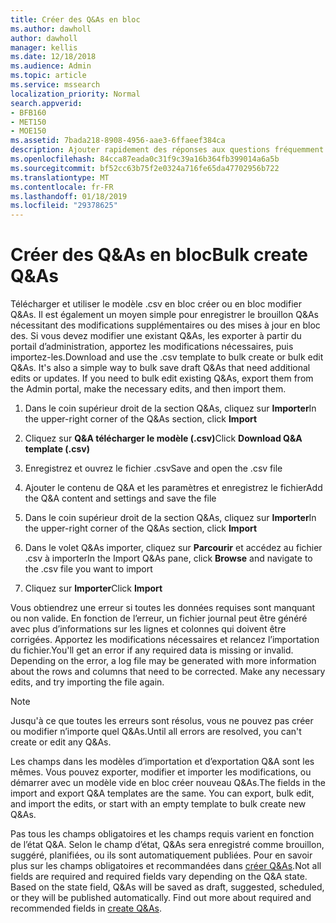 ```yaml
---
title: Créer des Q&As en bloc
ms.author: dawholl
author: dawholl
manager: kellis
ms.date: 12/18/2018
ms.audience: Admin
ms.topic: article
ms.service: mssearch
localization_priority: Normal
search.appverid:
- BFB160
- MET150
- MOE150
ms.assetid: 7bada218-8908-4956-aae3-6ffaeef384ca
description: Ajouter rapidement des réponses aux questions fréquemment posées avec les outils d’importation dans le portail d’administration de recherche Microsoft
ms.openlocfilehash: 84cca87eada0c31f9c39a16b364fb399014a6a5b
ms.sourcegitcommit: bf52cc63b75f2e0324a716fe65da47702956b722
ms.translationtype: MT
ms.contentlocale: fr-FR
ms.lasthandoff: 01/18/2019
ms.locfileid: "29378625"
---
```

# <a name="bulk-create-qas"></a><span data-ttu-id="e5e01-103">Créer des Q&As en bloc</span><span class="sxs-lookup"><span data-stu-id="e5e01-103">Bulk create Q&As</span></span>

<span data-ttu-id="e5e01-p101">Télécharger et utiliser le modèle .csv en bloc créer ou en bloc modifier Q&As. Il est également un moyen simple pour enregistrer le brouillon Q&As nécessitant des modifications supplémentaires ou des mises à jour en bloc des. Si vous devez modifier une existant Q&As, les exporter à partir du portail d’administration, apportez les modifications nécessaires, puis importez-les.</span><span class="sxs-lookup"><span data-stu-id="e5e01-p101">Download and use the .csv template to bulk create or bulk edit Q&As. It's also a simple way to bulk save draft Q&As that need additional edits or updates. If you need to bulk edit existing Q&As, export them from the Admin portal, make the necessary edits, and then import them.</span></span>
  
1. <span data-ttu-id="e5e01-107">Dans le coin supérieur droit de la section Q&As, cliquez sur **Importer**</span><span class="sxs-lookup"><span data-stu-id="e5e01-107">In the upper-right corner of the Q&As section, click **Import**</span></span>
    
2. <span data-ttu-id="e5e01-108">Cliquez sur **Q&A télécharger le modèle (.csv)**</span><span class="sxs-lookup"><span data-stu-id="e5e01-108">Click **Download Q&A template (.csv)**</span></span>
    
3. <span data-ttu-id="e5e01-109">Enregistrez et ouvrez le fichier .csv</span><span class="sxs-lookup"><span data-stu-id="e5e01-109">Save and open the .csv file</span></span>
    
4. <span data-ttu-id="e5e01-110">Ajouter le contenu de Q&A et les paramètres et enregistrez le fichier</span><span class="sxs-lookup"><span data-stu-id="e5e01-110">Add the Q&A content and settings and save the file</span></span>
    
5. <span data-ttu-id="e5e01-111">Dans le coin supérieur droit de la section Q&As, cliquez sur **Importer**</span><span class="sxs-lookup"><span data-stu-id="e5e01-111">In the upper-right corner of the Q&As section, click **Import**</span></span>
    
6. <span data-ttu-id="e5e01-112">Dans le volet Q&As importer, cliquez sur **Parcourir** et accédez au fichier .csv à importer</span><span class="sxs-lookup"><span data-stu-id="e5e01-112">In the Import Q&As pane, click **Browse** and navigate to the .csv file you want to import</span></span> 
    
7. <span data-ttu-id="e5e01-113">Cliquez sur **Importer**</span><span class="sxs-lookup"><span data-stu-id="e5e01-113">Click **Import**</span></span>
    
<span data-ttu-id="e5e01-p102">Vous obtiendrez une erreur si toutes les données requises sont manquant ou non valide. En fonction de l’erreur, un fichier journal peut être généré avec plus d’informations sur les lignes et colonnes qui doivent être corrigées. Apportez les modifications nécessaires et relancez l’importation du fichier.</span><span class="sxs-lookup"><span data-stu-id="e5e01-p102">You'll get an error if any required data is missing or invalid. Depending on the error, a log file may be generated with more information about the rows and columns that need to be corrected. Make any necessary edits, and try importing the file again.</span></span>
  
> [!NOTE]
> <span data-ttu-id="e5e01-117">Jusqu'à ce que toutes les erreurs sont résolus, vous ne pouvez pas créer ou modifier n’importe quel Q&As.</span><span class="sxs-lookup"><span data-stu-id="e5e01-117">Until all errors are resolved, you can't create or edit any Q&As.</span></span> 
  
<span data-ttu-id="e5e01-p103">Les champs dans les modèles d’importation et d’exportation Q&A sont les mêmes. Vous pouvez exporter, modifier et importer les modifications, ou démarrer avec un modèle vide en bloc créer nouveau Q&As.</span><span class="sxs-lookup"><span data-stu-id="e5e01-p103">The fields in the import and export Q&A templates are the same. You can export, bulk edit, and import the edits, or start with an empty template to bulk create new Q&As.</span></span>
  
<span data-ttu-id="e5e01-p104">Pas tous les champs obligatoires et les champs requis varient en fonction de l’état Q&A. Selon le champ d’état, Q&As sera enregistré comme brouillon, suggéré, planifiées, ou ils sont automatiquement publiées. Pour en savoir plus sur les champs obligatoires et recommandées dans [créer Q&As](create-qas.md).</span><span class="sxs-lookup"><span data-stu-id="e5e01-p104">Not all fields are required and required fields vary depending on the Q&A state. Based on the state field, Q&As will be saved as draft, suggested, scheduled, or they will be published automatically. Find out more about required and recommended fields in [create Q&As](create-qas.md).</span></span>

  

